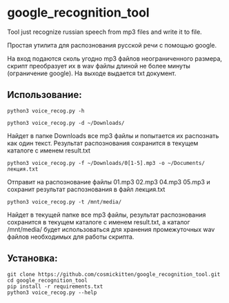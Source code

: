 # google_recognition_tool
Tool just recognize russian speech  from mp3 files and write it to file.


Простая утилита для распознования  русской речи с помощью google. 

На вход подаются сколь угодно mp3 файлов неограниченного размера, скрипт преобразует их в  wav файлы длиной не более минуты (ограничение google). На выходе выдается txt документ. 

## Использование:

```
python3 voice_recog.py -h
```

```
python3 voice_recog.py -d ~/Downloads/
```
Найдет в папке Downloads все mp3  файлы и попытается их распознать как один текст. Результат распознования сохранится в текущем каталоге с именем result.txt
```
python3 voice_recog.py -f ~/Downloads/0[1-5].mp3 -o ~/Documents/лекция.txt
``````
Отправит на распознование файлы 01.mp3 02.mp3 04.mp3 05.mp3  и сохранит результат распознования в файл лекция.txt
```
python3 voice_recog.py -t /mnt/media/
```
Найдет в текущей папке все mp3 файлы, результат распознования сохранится в текущем каталоге с именем result.txt, а каталог /mnt/media/ будет использоваться для хранения промежуточных wav файлов необходимых для работы скрипта.

## Установка:

```
git clone https://github.com/cosmickitten/google_recognition_tool.git
cd google_recognition_tool
pip install -r requirements.txt
python3 voice_recog.py --help
```
